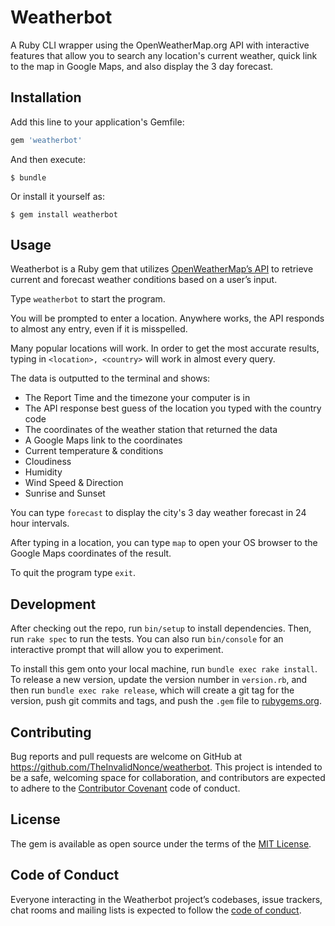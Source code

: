 # Weatherbot

A Ruby CLI wrapper using the OpenWeatherMap.org API with interactive features that allow you to search any location's current weather, quick link to the map in Google Maps, and also display the 3 day forecast.

## Installation

Add this line to your application's Gemfile:

```ruby
gem 'weatherbot'
```

And then execute:

    $ bundle

Or install it yourself as:

    $ gem install weatherbot

## Usage

Weatherbot is a Ruby gem that utilizes [OpenWeatherMap’s API](https://openweathermap.org/api) to retrieve current and forecast weather conditions based on a user’s input.

Type `weatherbot` to start the program.

You will be prompted to enter a location. Anywhere works, the API responds to almost any entry, even if it is misspelled.

Many popular locations will work. In order to get the most accurate results, typing in `<location>, <country>` will work in almost every query.

The data is outputted to the terminal and shows:

- The Report Time and the timezone your computer is in
- The API response best guess of the location you typed with the country code
- The coordinates of the weather station that returned the data
- A Google Maps link to the coordinates
- Current temperature & conditions
- Cloudiness
- Humidity
- Wind Speed & Direction
- Sunrise and Sunset

You can type `forecast` to display the city's 3 day weather forecast in 24 hour intervals.

After typing in a location, you can type `map` to open your OS browser to the Google Maps coordinates of the result.

To quit the program type `exit`.

## Development

After checking out the repo, run `bin/setup` to install dependencies. Then, run `rake spec` to run the tests. You can also run `bin/console` for an interactive prompt that will allow you to experiment.

To install this gem onto your local machine, run `bundle exec rake install`. To release a new version, update the version number in `version.rb`, and then run `bundle exec rake release`, which will create a git tag for the version, push git commits and tags, and push the `.gem` file to [rubygems.org](https://rubygems.org).

## Contributing

Bug reports and pull requests are welcome on GitHub at https://github.com/TheInvalidNonce/weatherbot. This project is intended to be a safe, welcoming space for collaboration, and contributors are expected to adhere to the [Contributor Covenant](http://contributor-covenant.org) code of conduct.

## License

The gem is available as open source under the terms of the [MIT License](http://opensource.org/licenses/MIT).

## Code of Conduct

Everyone interacting in the Weatherbot project’s codebases, issue trackers, chat rooms and mailing lists is expected to follow the [code of conduct](https://github.com/TheInvalidNonce/weatherbot/blob/master/CODE_OF_CONDUCT.md).

